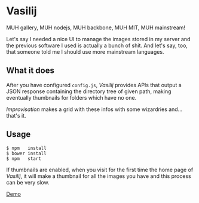 Vasilij
=======
MUH gallery, MUH nodejs, MUH backbone, MUH MIT, MUH mainstream!

Let's say I needed a nice UI to manage the images stored in my server and the previous software I used is actually a bunch of shit.
And let's say, too, that someone told me I should use more mainstream languages.

What it does
------------
After you have configured `config.js`, *Vasilij* provides APIs that output a JSON response containing the directory tree of given path, making eventually thumbnails for folders which have no one.

*Improvisation* makes a grid with these infos with some wizardries and... that's it.

Usage
-----
```
$ npm   install
$ bower install
$ npm   start
```

If thumbnails are enabled, when you visit for the first time the home page of *Vasilij*, it will make a thumbnail for all the images you have and this process can be very slow.

[Demo](http://vasilij.giovannicapuano.net)
